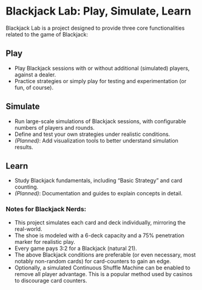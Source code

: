 # Blackjack Lab: Play, Simulate, Learn  

Blackjack Lab is a project designed to provide three core functionalities related to the game of Blackjack:  


## Play
- Play Blackjack sessions with or without additional (simulated) players, against a dealer.  
- Practice strategies or simply play for testing and experimentation (or fun, of course).


## Simulate
- Run large-scale simulations of Blackjack sessions, with configurable numbers of players and rounds.  
- Define and test your own strategies under realistic conditions.
- *(Planned)*: Add visualization tools to better understand simulation results.  


## Learn
- Study Blackjack fundamentals, including “Basic Strategy” and card counting.  
- *(Planned)*: Documentation and guides to explain concepts in detail.  


### Notes for Blackjack Nerds:
- This project simulates each card and deck individually, mirroring the real-world.
- The shoe is modeled with a 6-deck capacity and a 75% penetration marker for realistic play.  
- Every game pays 3:2 for a Blackjack (natural 21).
- The above Blackjack conditions are preferable (or even necessary, most notably non-random cards) for card-counters to gain an edge.
- Optionally, a simulated Continuous Shuffle Machine can be enabled to remove all player advantage. This is a popular method used by casinos to discourage card counters.
